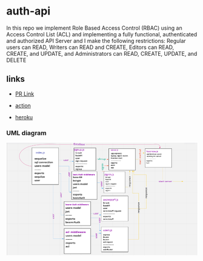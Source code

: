 # auth-api



In this repo we implement Role Based Access Control (RBAC) using an Access Control List (ACL) and implementing a fully functional, authenticated and authorized API Server and I make the following restrictions: Regular users can READ, Writers can READ and CREATE, Editors can READ, CREATE, and UPDATE, and Administrators can READ, CREATE, UPDATE, and DELETE


## links

* [PR Link]()

* [action]()

* [heroku]()


### UML diagram 

![uml](./images/uml-auth-api.png)
